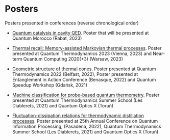 # Posters
Posters presented in conferences (reverse chronological order)

- [Quantum catalysis in cavity QED](https://github.com/AdeOliveiraJunior/Posters/blob/06304a70f2411f3595006df2a46543f598a17971/Quantum%20catalysis%20in%20Cavity%20QED%20(Poster%20-%20Morroco).pdf). Poster that will be presented at Quantum Morocco (Rabat, 2023)
  
- [Thermal recall: Memory-assisted Markovian thermal processes](https://github.com/AdeOliveiraJunior/Posters/blob/1899d4157e480f2e26ce1be19214d77520bb2c0b/Thermal%20recall%20(poster%20QTD%20-%20Alex).pdf). Poster presented at Quantum Thermodynamics 2023 (Vienna, 2023) and Near-term Quantum Computing 2020(+3) (Warsaw, 2023)

- [Geometric structure of thermal cones](https://github.com/AdeOliveiraJunior/Posters/blob/1899d4157e480f2e26ce1be19214d77520bb2c0b/Thermal%20recall%20(poster%20QTD%20-%20Alex).pdf). Poster presented at Quantum Thermodynamics 2022 (Belfast, 2022), Poster presented at Entanglement in Action Conference (Benasque, 2022) and Quantum Speedup Workshop (Gdańsk, 2021)

- [Machine classification for probe-based quantum thermometry](https://github.com/AdeOliveiraJunior/Posters/blob/b7b1033fa06e0b6d9ecc98d558d78889361f3ffe/MCPBQTposter.pdf). Poster presented at Quantum Thermodynamics Summer School (Les Diablerets, 2021) and Quantum Optics X (Toruń)

- [Fluctuation-dissipation relations for thermodynamic distillation processes](https://github.com/AdeOliveiraJunior/Posters/blob/c0f82b25104c11705ef0075239cd019efc083d0a/FDRposter.pdf). Poster presented at 25th Annual Conference on Quantum Information Processing, (Pasadena, 2022), Quantum Thermodynamics Summer School (Les Diablerets, 2021) and Quantum Optics X (Toruń)
